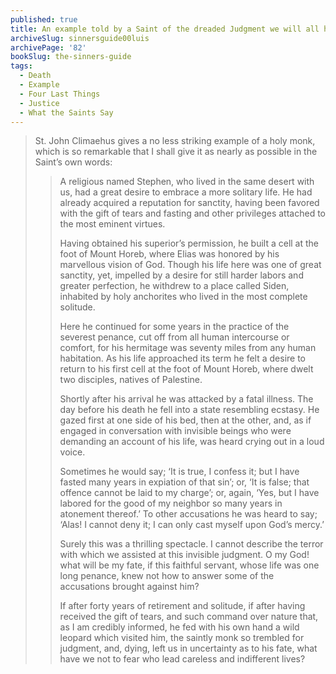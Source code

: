 ```yaml
---
published: true
title: An example told by a Saint of the dreaded Judgment we will all have to face
archiveSlug: sinnersguide00luis
archivePage: '82'
bookSlug: the-sinners-guide
tags:
  - Death
  - Example
  - Four Last Things
  - Justice
  - What the Saints Say
---
```


> St. John Climaehus gives a no less striking example of a holy monk, which is so remarkable that I shall give it as nearly as possible in the Saint’s own words:
> 
> > A religious named Stephen, who lived in the same desert with us, had a great desire to embrace a more solitary life. He had already acquired a reputation for sanctity, having been favored with the gift of tears and fasting and other privileges attached to the most eminent virtues.
> >
> > Having obtained his superior’s permission, he built a cell at the foot of Mount Horeb, where Elias was honored by his marvellous vision of God. Though his life here was one of great sanctity, yet, impelled by a desire for still harder labors and greater perfection, he withdrew to a place called Siden, inhabited by holy anchorites who lived in the most complete solitude.
> >
> > Here he continued for some years in the practice of the severest penance, cut off from all human intercourse or comfort, for his hermitage was seventy miles from any human habitation. As his life approached its term he felt a desire to return to his first cell at the foot of Mount Horeb, where dwelt two disciples, natives of Palestine.
> >
> > Shortly after his arrival he was attacked by a fatal illness. The day before his death he fell into a state resembling ecstasy. He gazed first at one side of his bed, then at the other, and, as if engaged in conversation with invisible beings who were demanding an account of his life, was heard crying out in a loud voice.
> >
> > Sometimes he would say; ‘It is true, I confess it; but I have fasted many years in expiation of that sin’; or, ‘It is false; that offence cannot be laid to my charge’; or, again, ‘Yes, but I have labored for the good of my neighbor so many years in atonement thereof.’ To other accusations he was heard to say; ‘Alas! I cannot deny it; I can only cast myself upon God’s mercy.’
> >
> > Surely this was a thrilling spectacle. I cannot describe the terror with which we assisted at this invisible judgment. O my God! what will be my fate, if this faithful servant, whose life was one long penance, knew not how to answer some of the accusations brought against him?
> >
> > If after forty years of retirement and solitude, if after having received the gift of tears, and such command over nature that, as I am credibly informed, he fed with his own hand a wild leopard which visited him, the saintly monk so trembled for judgment, and, dying, left us in uncertainty as to his fate, what have we not to fear who lead careless and indifferent lives?